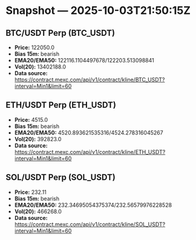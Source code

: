 # Snapshot — 2025-10-03T21:50:15Z

## BTC/USDT Perp (BTC_USDT)
- **Price:** 122050.0
- **Bias 15m:** bearish
- **EMA20/EMA50:** 122116.1104497678/122203.513098841
- **Vol(20):** 13402188.0
- **Data source:** https://contract.mexc.com/api/v1/contract/kline/BTC_USDT?interval=Min1&limit=60

## ETH/USDT Perp (ETH_USDT)
- **Price:** 4515.0
- **Bias 15m:** bearish
- **EMA20/EMA50:** 4520.893621535316/4524.278316045267
- **Vol(20):** 392823.0
- **Data source:** https://contract.mexc.com/api/v1/contract/kline/ETH_USDT?interval=Min1&limit=60

## SOL/USDT Perp (SOL_USDT)
- **Price:** 232.11
- **Bias 15m:** bearish
- **EMA20/EMA50:** 232.34695054375374/232.56579976228528
- **Vol(20):** 466268.0
- **Data source:** https://contract.mexc.com/api/v1/contract/kline/SOL_USDT?interval=Min1&limit=60
